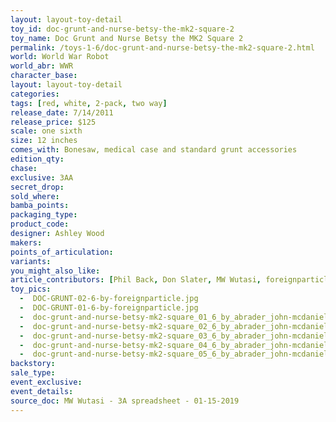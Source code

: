```yaml
---
layout: layout-toy-detail 
toy_id: doc-grunt-and-nurse-betsy-the-mk2-square-2
toy_name: Doc Grunt and Nurse Betsy the MK2 Square 2
permalink: /toys-1-6/doc-grunt-and-nurse-betsy-the-mk2-square-2.html
world: World War Robot
world_abr: WWR
character_base: 
layout: layout-toy-detail
categories: 
tags: [red, white, 2-pack, two way]
release_date: 7/14/2011
release_price: $125 
scale: one sixth
size: 12 inches
comes_with: Bonesaw, medical case and standard grunt accessories
edition_qty: 
chase: 
exclusive: 3AA
secret_drop: 
sold_where: 
bamba_points: 
packaging_type: 
product_code: 
designer: Ashley Wood
makers: 
points_of_articulation: 
variants: 
you_might_also_like: 
article_contributors: [Phil Back, Don Slater, MW Wutasi, foreignparticle, John McDaniel]
toy_pics: 
  -  DOC-GRUNT-02-6-by-foreignparticle.jpg
  -  DOC-GRUNT-01-6-by-foreignparticle.jpg
  -  doc-grunt-and-nurse-betsy-mk2-square_01_6_by_abrader_john-mcdaniel.jpg
  -  doc-grunt-and-nurse-betsy-mk2-square_02_6_by_abrader_john-mcdaniel.jpg
  -  doc-grunt-and-nurse-betsy-mk2-square_03_6_by_abrader_john-mcdaniel.jpg
  -  doc-grunt-and-nurse-betsy-mk2-square_04_6_by_abrader_john-mcdaniel.jpg
  -  doc-grunt-and-nurse-betsy-mk2-square_05_6_by_abrader_john-mcdaniel.jpg
backstory:
sale_type: 
event_exclusive: 
event_details: 
source_doc: MW Wutasi - 3A spreadsheet - 01-15-2019
---
```


